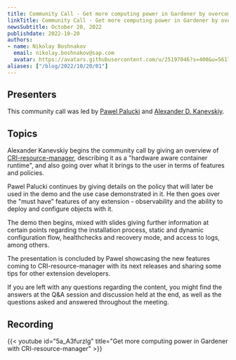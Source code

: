 ```yaml
---
title: Community Call - Get more computing power in Gardener by overcoming Kubelet limitations with CRI-resource-manager
linkTitle: Community Call - Get more computing power in Gardener by overcoming Kubelet limitations with CRI-resource-manager
newsSubtitle: October 20, 2022
publishdate: 2022-10-20
authors:
- name: Nikolay Boshnakov
  email: nikolay.boshnakov@sap.com
  avatar: https://avatars.githubusercontent.com/u/25197046?s=400&u=56175926393a77892662001f0dca5a439d1e771f&v=4
aliases: ["/blog/2022/10/20/01"]
---
```


## Presenters

This community call was led by [Pawel Palucki](https://github.com/ppalucki) and [Alexander D. Kanevskiy](https://github.com/kad).

## Topics

Alexander Kanevskiy begins the community call by giving an overview of [CRI-resource-manager](https://github.com/intel/cri-resource-manager), describing it as a "hardware aware container runtime", and also going over what it brings to the user in terms of features and policies.

Pawel Palucki continues by giving details on the policy that will later be used in the demo and the use case demonstrated in it. He then goes over the "must have" features of any extension - observability and the ability to deploy and configure objects with it. 

The demo then begins, mixed with slides giving further information at certain points regarding the installation process, static and dynamic configuration flow, healthchecks and recovery mode, and access to logs, among others.

The presentation is concluded by Pawel showcasing the new features coming to CRI-resource-manager with its next releases and sharing some tips for other extension developers.

If you are left with any questions regarding the content, you might find the answers at the Q&A session and discussion held at the end, as well as the questions asked and answered throughout the meeting.

## Recording

{{< youtube id="5a_A3furzlg" title="Get more computing power in Gardener with CRI-resource-manager" >}}
